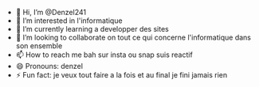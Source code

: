 - 👋 Hi, I’m @Denzel241
- 👀 I’m interested in l'informatique
- 🌱 I’m currently learning a developper des sites 
- 💞️ I’m looking to collaborate on tout ce qui concerne l'informatique dans son ensemble
- 📫 How to reach me bah sur insta ou snap suis reactif
- 😄 Pronouns: denzel
- ⚡ Fun fact: je veux tout faire a la fois et au final je fini jamais rien 

<!---
Denzel241/Denzel241 is a ✨ special ✨ repository because its `README.md` (this file) appears on your GitHub profile.
You can click the Preview link to take a look at your changes.
--->
